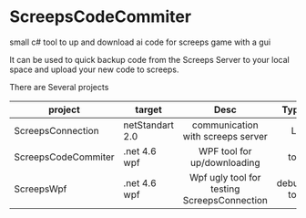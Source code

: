 # ScreepsCodeCommiter

small c# tool to up and download ai code for screeps game with a gui

It can be used to quick backup code from the Screeps Server to your local space and upload your new code to screeps.

There are Several projects

project | target          |Desc           | Type  |
---| --------------- |:-------------:| -----:|
ScreepsConnection| netStandart 2.0 | communication with screeps server|Lib |
ScreepsCodeCommiter| .net 4.6 wpf    |WPF tool for up/downloading    |tool|
ScreepsWpf| .net 4.6 wpf    |Wpf ugly tool for testing ScreepsConnection |debug tool |


